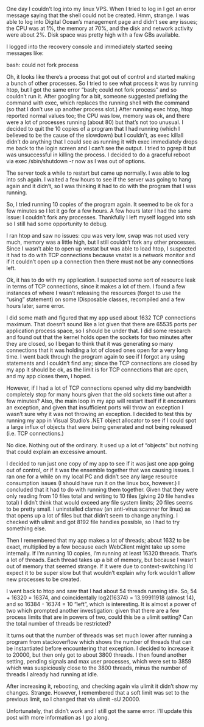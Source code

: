 One day I couldn’t log into my linux VPS. When I tried to log in I got an error message saying that the shell could not be created. Hmm, strange. I was able to log into Digital Ocean’s management page and didn’t see any issues; the CPU was at 1%, the memory at 70%, and the disk and network activity were about 2%. Disk space was pretty high with a few GBs available.

I logged into the recovery console and immediately started seeing messages like:

bash: could not fork process

Oh, it looks like there’s a process that got out of control and started making a bunch of other processes. So I tried to see what process it was by running htop, but I got the same error “bash; could not fork process” and so couldn’t run it. After googling for a bit, someone suggested prefixing the command with exec, which replaces the running shell with the command (so that I don’t use up another process slot.) After running exec htop, htop reported normal values too; the CPU was low, memory was ok, and there were a lot of processes running (about 80) but that’s not too unusual. I decided to quit the 10 copies of a program that I had running (which I believed to be the cause of the slowdown) but I couldn’t, as exec killall <program name> didn’t do anything that I could see as running it with exec immediately drops me back to the login screen and I can’t see the output. I tried to pgrep it but was unsuccessful in killing the process. I decided to do a graceful reboot via exec /sbin/shutdown -r now as I was out of options.

The server took a while to restart but came up normally. I was able to log into ssh again. I waited a few hours to see if the server was going to hang again and it didn’t, so I was thinking it had to do with the program that I was running.

So, I tried running 10 copies of the program again. It seemed to be ok for a few minutes so I let it go for a few hours. A few hours later I had the same issue: I couldn’t fork any processes. Thankfully I left myself logged into ssh so I still had some opportunity to debug.

I ran htop and saw no issues: cpu was very low, swap was not used very much, memory was a little high, but I still couldn’t fork any other processes. Since I wasn’t able to open up vnstat but was able to load htop, I suspected it had to do with TCP connections because vnstat is a network monitor and if it couldn’t open up a connection then there must not be any connections left.

Ok, it has to do with my application. I suspected some sort of resource leak in terms of TCP connections, since it makes a lot of them. I found a few instances of where I wasn’t releasing the resources (forgot to use the “using” statement) on some IDisposable classes, recompiled and a few hours later, same error.

I did some math and figured that my app used about 1632 TCP connections maximum. That doesn’t sound like a lot given that there are 65535 ports per application process space, so I should be under that. I did some research and found out that the kernel holds open the sockets for two minutes after they are closed, so I began to think that it was generating so many connections that it was holding a lot of closed ones open for a very long time. I went back through the program again to see if I forgot any using statements and I couldn’t find any; since the TCP connections are closed by my app it should be ok, as the limit is for TCP connections that are open, and my app closes them, I hoped.

However, if I had a lot of TCP connections opened why did my bandwidth completely stop for many hours given that the old sockets time out after a few minutes? Also, the main loop in my app will restart itself if it encounters an exception, and given that insufficient ports will throw an exception I wasn’t sure why it was not throwing an exception. I decided to test this by running my app in Visual Studio’s .NET object allocator to see if I could spot a large influx of objects that were being generated and not being released (i.e. TCP connections.)

No dice. Nothing out of the ordinary. It used up a lot of “objects” but nothing that could explain an excessive amount.

I decided to run just one copy of my app to see if it was just one app going out of control, or if it was the ensemble together that was causing issues. I ran one for a while on my local PC and didn’t see any large resource consumption issues (I should have run it on the linux box, however.) I concluded that it had to do with running them together. Given that they were only reading from 10 files total and writing to 10 files (giving 20 file handles total) I didn’t think that would exceed any file system limits; 20 files seems to be pretty small. I uninstalled clamav (an anti-virus scanner for linux) as that opens up a lot of files but that didn’t seem to change anything. I checked with ulimit and got 8192 file handles possible, so I had to try something else.

Then I remembered that my app makes a lot of threads; about 1632 to be exact, multiplied by a few because each WebClient might take up some internally. If I’m running 10 copies, I’m running at least 16320 threads. That’s a lot of threads. Each thread takes up a bit of memory, but because I wasn’t out of memory that seemed strange. If it were due to context-switching I’d expect it to be super slow but that wouldn’t explain why fork wouldn’t allow new processes to be created.

I went back to htop and saw that I had about 54 threads running idle. So, 54 + 16320 = 16374, and coincidentally log2(16374) = 13.99911918 (almost 14), and so 16384 - 16374 = 10 “left”, which is interesting. It is almost a power of two which prompted another investigation: given that there are a few process limits that are in powers of two, could this be a ulimit setting? Can the total number of threads be restricted?

It turns out that the number of threads was set much lower after running a program from stackoverflow which shows the number of threads that can be instantiated before encountering that exception. I decided to increase it to 20000, but then only got to about 3800 threads. I then found another setting, pending signals and max user processes, which were set to 3859 which was suspiciously close to the 3800 threads, minus the number of threads I already had running at idle.

After increasing it, rebooting, and checking again via ulimit it didn’t show my changes. Strange. However, I remembered that a soft limit was set to the previous limit, so I changed that via ulimit -sU 20000.

Unfortunately, that didn’t work and I still got the same error. I’ll update this post with more information as I go along.
